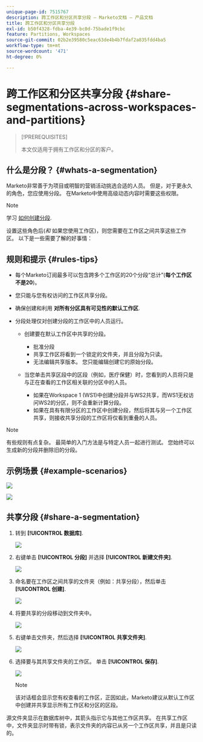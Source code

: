 ```yaml
---
unique-page-id: 7515767
description: 跨工作区和分区共享分段 — Marketo文档 — 产品文档
title: 跨工作区和分区共享分段
exl-id: b50f4328-fdba-4e39-bc0d-75bade1f9cbc
feature: Partitions, Workspaces
source-git-commit: 02b2e39580c5eac63de4b4b7fdaf2a835fdd4ba5
workflow-type: tm+mt
source-wordcount: '471'
ht-degree: 0%

---
```


# 跨工作区和分区共享分段 {#share-segmentations-across-workspaces-and-partitions}

>[!PREREQUISITES]
>
>本文仅适用于拥有工作区和分区的客户。

## 什么是分段？ {#whats-a-segmentation}

Marketo非常善于为项目或明智的营销活动挑选合适的人员。 但是，对于更永久的角色，您应使用分段。 在Marketo中使用高级动态内容时需要这些权限。

>[!NOTE]
>
>学习 [如何创建分段](/help/marketo/product-docs/personalization/segmentation-and-snippets/segmentation/create-a-segmentation.md).

设置这些角色后(_和_ 如果您使用工作区)，则您需要在工作区之间共享这些工作区。 以下是一些需要了解的好事情：

## 规则和提示 {#rules-tips}

* 每个Marketo订阅最多可以包含跨多个工作区的20个分段“总计”(**每个工作区不是20**)。
* 您只能与您有权访问的工作区共享分段。
* 确保创建和利用 **对所有分区具有可见性的默认工作区**.

* 分段处理仅对创建分段的工作区中的人员运行。

   * 创建要在默认工作区中共享的分段。
      * 批准分段
      * 共享工作区将看到一个锁定的文件夹，并且分段为只读。
      * 无法编辑共享版本。 您只能编辑创建它的原始分段。

   * 当您单击共享区段中的区段（例如，医疗保健）时，您看到的人员将只是与正在查看的工作区相关联的分区中的人员。
      * 如果在Workspace 1 (WS1)中创建分段并与WS2共享，而WS1无权访问WS2的分区，则不会重新计算分段。
      * 如果在具有有限分区的工作区中创建分段，然后将其与另一个工作区共享，则接收共享分段的工作区将仅看到重叠的人员。

>[!NOTE]
>
>有些规则有点复杂。 最简单的入门方法是与特定人员一起进行测试。 您始终可以生成新的分段并删除旧的分段。

## 示例场景 {#example-scenarios}

![](assets/share-segmentations-across-workspaces-and-partitions-1.png)

![](assets/share-segmentations-across-workspaces-and-partitions-2.png)

## 共享分段 {#share-a-segmentation}

1. 转到 **[!UICONTROL 数据库]**.

   ![](assets/share-segmentations-across-workspaces-and-partitions-3.png)

1. 右键单击 **[!UICONTROL 分段]** 并选择 **[!UICONTROL 新建文件夹]**.

   ![](assets/share-segmentations-across-workspaces-and-partitions-4.png)

1. 命名要在工作区之间共享的文件夹（例如：共享分段），然后单击 **[!UICONTROL 创建]**.

   ![](assets/share-segmentations-across-workspaces-and-partitions-5.png)

1. 将要共享的分段移动到文件夹中。

   ![](assets/share-segmentations-across-workspaces-and-partitions-6.png)

1. 右键单击文件夹，然后选择 **[!UICONTROL 共享文件夹]**.

   ![](assets/share-segmentations-across-workspaces-and-partitions-7.png)

1. 选择要与其共享文件夹的工作区。 单击 **[!UICONTROL 保存]**.

   ![](assets/share-segmentations-across-workspaces-and-partitions-8.png)

   >[!NOTE]
   >
   >该对话框会显示您有权查看的工作区，正因如此，Marketo建议从默认工作区中创建并共享显示所有工作区和分区的区段。

源文件夹显示在数据库树中，其箭头指示它与其他工作区共享。 在共享工作区中，文件夹显示时带有锁，表示文件夹的内容已从另一个工作区共享，并且是只读的。
